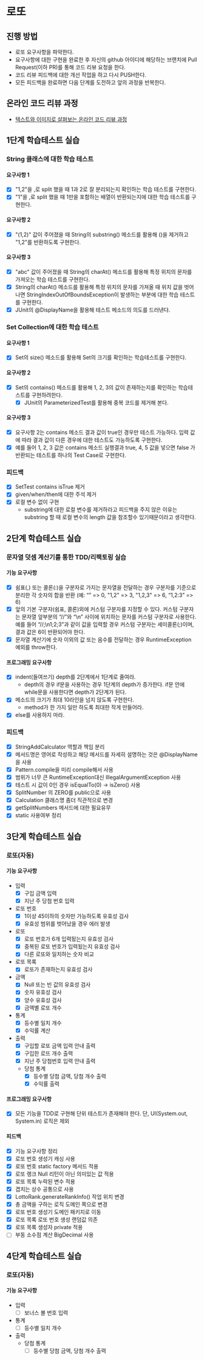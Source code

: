 # 로또
## 진행 방법
* 로또 요구사항을 파악한다.
* 요구사항에 대한 구현을 완료한 후 자신의 github 아이디에 해당하는 브랜치에 Pull Request(이하 PR)를 통해 코드 리뷰 요청을 한다.
* 코드 리뷰 피드백에 대한 개선 작업을 하고 다시 PUSH한다.
* 모든 피드백을 완료하면 다음 단계를 도전하고 앞의 과정을 반복한다.

## 온라인 코드 리뷰 과정
* [텍스트와 이미지로 살펴보는 온라인 코드 리뷰 과정](https://github.com/next-step/nextstep-docs/tree/master/codereview)

## 1단계 학습테스트 실습
### String 클래스에 대한 학습 테스트
#### 요구사항 1
* [x] "1,2"을 ,로 split 했을 때 1과 2로 잘 분리되는지 확인하는 학습 테스트를 구현한다.
* [x] "1"을 ,로 split 했을 때 1만을 포함하는 배열이 반환되는지에 대한 학습 테스트를 구현한다.
#### 요구사항 2
* [x] "(1,2)" 값이 주어졌을 때 String의 substring() 메소드를 활용해 ()을 제거하고 "1,2"를 반환하도록 구현한다.
#### 요구사항 3
* [x] "abc" 값이 주어졌을 때 String의 charAt() 메소드를 활용해 특정 위치의 문자를 가져오는 학습 테스트를 구현한다.
* [x] String의 charAt() 메소드를 활용해 특정 위치의 문자를 가져올 때 위치 값을 벗어나면 StringIndexOutOfBoundsException이 발생하는 부분에 대한 학습 테스트를 구현한다.
* [x] JUnit의 @DisplayName을 활용해 테스트 메소드의 의도를 드러낸다.
### Set Collection에 대한 학습 테스트
#### 요구사항 1
* [x] Set의 size() 메소드를 활용해 Set의 크기를 확인하는 학습테스트를 구현한다.
#### 요구사항 2
* [x] Set의 contains() 메소드를 활용해 1, 2, 3의 값이 존재하는지를 확인하는 학습테스트를 구현하려한다.
  * [x] JUnit의 ParameterizedTest를 활용해 중복 코드를 제거해 본다.
#### 요구사항 3
* [x] 요구사항 2는 contains 메소드 결과 값이 true인 경우만 테스트 가능하다. 입력 값에 따라 결과 값이 다른 경우에 대한 테스트도 가능하도록 구현한다.
* [x] 예를 들어 1, 2, 3 값은 contains 메소드 실행결과 true, 4, 5 값을 넣으면 false 가 반환되는 테스트를 하나의 Test Case로 구현한다.

### 피드백
* [x] SetTest contains isTrue 제거 
* [x] given/when/then에 대한 주석 제거
* [x] 로컬 변수 없이 구현
  * substring에 대한 로컬 변수를 제거하라고 피드백을 주지 않은 이유는 substring 할 때 로컬 변수의 length 값을 참조할수 있기때문이라고 생각한다.

## 2단계 학습테스트 실습
### 문자열 덧셈 계산기를 통한 TDD/리팩토링 실습
#### 기능 요구사항
* [x] 쉼표(,) 또는 콜론(:)을 구분자로 가지는 문자열을 전달하는 경우 구분자를 기준으로 분리한 각 숫자의 합을 반환 (예: “” => 0, "1,2" => 3, "1,2,3" => 6, “1,2:3” => 6)
* [x] 앞의 기본 구분자(쉼표, 콜론)외에 커스텀 구분자를 지정할 수 있다. 커스텀 구분자는 문자열 앞부분의 “//”와 “\n” 사이에 위치하는 문자를 커스텀 구분자로 사용한다. 예를 들어 “//;\n1;2;3”과 같이 값을 입력할 경우 커스텀 구분자는 세미콜론(;)이며, 결과 값은 6이 반환되어야 한다.
* [x] 문자열 계산기에 숫자 이외의 값 또는 음수를 전달하는 경우 RuntimeException 예외를 throw한다.
#### 프로그래밍 요구사항
* [x] indent(들여쓰기) depth를 2단계에서 1단계로 줄여라.
  * depth의 경우 if문을 사용하는 경우 1단계의 depth가 증가한다. if문 안에 while문을 사용한다면 depth가 2단계가 된다.
* [x] 메소드의 크기가 최대 10라인을 넘지 않도록 구현한다.
  * method가 한 가지 일만 하도록 최대한 작게 만들어라.
* [x] else를 사용하지 마라.

### 피드백
* [x] StringAddCalculator 역할과 책임 분리
* [x] 메서드명은 영어로 작성하고 해당 메서드를 자세히 설명하는 것은 @DisplayName을 사용
* [x] Pattern.compile을 미리 compile해서 사용
* [x] 범위가 너무 큰 RuntimeException대신 IllegalArgumentException 사용
* [x] 테스트 시 값이 0인 경우 isEqualTo(0) -> isZero() 사용
* [x] SplitNumber 의 ZERO를 public으로 사용
* [x] Calculation 클래스명 좀더 직관적으로 변경
* [x] getSplitNumbers 메서드에 대한 필요유무
* [x] static 사용여부 정리

## 3단계 학습테스트 실습
### 로또(자동)
#### 기능 요구사항
* 입력
  * [x] 구입 금액 입력
  * [x] 지난 주 당첨 번호 입력
* 로또 번호
  * [x] 1이상 45이하의 숫자만 가능하도록 유효성 검사
  * [x] 유효성 범위를 벗어났을 경우 에러 발생
* 로또
  * [x] 로또 번호가 6개 입력됬는지 유효성 검사
  * [x] 중복된 로또 번호가 입력됬는지 유효성 검사
  * [x] 다른 로또와 일치하는 숫자 비교
* 로또 목록
  * [x] 로또가 존재하는지 유효성 검사
* 금액
  * [x] Null 또는 빈 값의 유효성 검사
  * [x] 숫자 유효성 검사
  * [x] 양수 유효성 검사
  * [x] 금액별 로또 개수
* 통계
  * [x] 등수별 일치 개수
  * [x] 수익률 계산
* 출력
  * [x] 구입할 로또 금액 입력 안내 출력
  * [x] 구입한 로뜨 개수 출력
  * [x] 지난 주 당첨번호 입력 안내 출력
  * 당첨 통계
    * [x] 등수별 당첨 금액, 당첨 개수 출력
    * [x] 수익률 출력
#### 프로그래밍 요구사항
* [x] 모든 기능을 TDD로 구현해 단위 테스트가 존재해야 한다. 단, UI(System.out, System.in) 로직은 제외
#### 피드백
* [x] 기능 요구사항 정리
* [x] 로또 번호 생성기 캐싱 사용
* [x] 로또 번호 static factory 메서드 적용
* [x] 로또 랭크 Null 리턴이 아닌 의미있는 값 적용
* [x] 로또 목록 누락된 변수 적용
* [x] 겹치는 상수 공통으로 사용
* [x] LottoRank.generateRankInfo() 작업 위치 변경
* [x] 총 금액을 구하는 로직 도메인 쪽으로 변경
* [x] 로또 번호 생성기 도메인 패키지로 이동
* [x] 로또 목록 로또 번호 생성 랜덤값 의존
* [x] 로또 목록 생성자 private 적용
* [ ] 부동 소수점 계산 BigDecimal 사용

## 4단계 학습테스트 실습
### 로또(자동)
#### 기능 요구사항
* 입력
  * [ ] 보너스 볼 번호 입력
* 통계
  * [ ] 등수별 일치 개수
* 출력
  * 당첨 통계
    * [ ] 등수별 당첨 금액, 당첨 개수 출력
